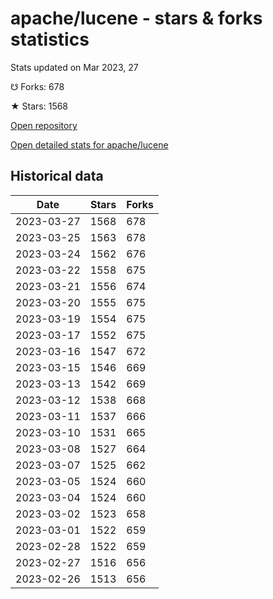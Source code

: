 # apache/lucene - stars & forks statistics

Stats updated on Mar 2023, 27

☋ Forks: 678

★ Stars: 1568

[Open repository](https://github.com/apache/lucene)

[Open detailed stats for apache/lucene](https://reviewgithub.com/rep/apache/lucene)

## Historical data
| Date | Stars | Forks |
|------|-------|-------|
| 2023-03-27 | 1568 | 678 | 
| 2023-03-25 | 1563 | 678 | 
| 2023-03-24 | 1562 | 676 | 
| 2023-03-22 | 1558 | 675 | 
| 2023-03-21 | 1556 | 674 | 
| 2023-03-20 | 1555 | 675 | 
| 2023-03-19 | 1554 | 675 | 
| 2023-03-17 | 1552 | 675 | 
| 2023-03-16 | 1547 | 672 | 
| 2023-03-15 | 1546 | 669 | 
| 2023-03-13 | 1542 | 669 | 
| 2023-03-12 | 1538 | 668 | 
| 2023-03-11 | 1537 | 666 | 
| 2023-03-10 | 1531 | 665 | 
| 2023-03-08 | 1527 | 664 | 
| 2023-03-07 | 1525 | 662 | 
| 2023-03-05 | 1524 | 660 | 
| 2023-03-04 | 1524 | 660 | 
| 2023-03-02 | 1523 | 658 | 
| 2023-03-01 | 1522 | 659 | 
| 2023-02-28 | 1522 | 659 | 
| 2023-02-27 | 1516 | 656 | 
| 2023-02-26 | 1513 | 656 | 

